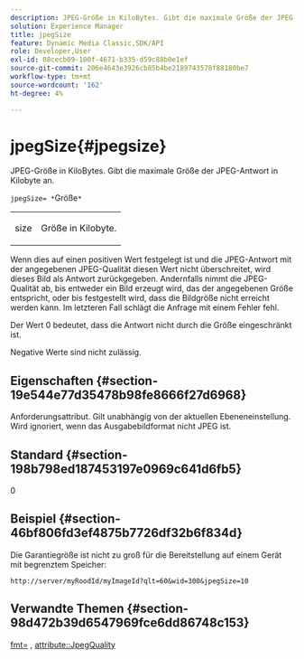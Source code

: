 ```yaml
---
description: JPEG-Größe in KiloBytes. Gibt die maximale Größe der JPEG-Antwort in Kilobyte an.
solution: Experience Manager
title: jpegSize
feature: Dynamic Media Classic,SDK/API
role: Developer,User
exl-id: 08cecb09-100f-4671-b335-d59c88b0e1ef
source-git-commit: 206e4643e3926cb85b4be2189743578f88180be7
workflow-type: tm+mt
source-wordcount: '162'
ht-degree: 4%

---
```


# jpegSize{#jpegsize}

JPEG-Größe in KiloBytes. Gibt die maximale Größe der JPEG-Antwort in Kilobyte an.

`jpegSize= *`Größe`*`

<table id="simpletable_EC2A8D8B65854B45B9CB184DA1069355"> 
 <tr class="strow"> 
  <td class="stentry"> <p><span class="codeph"> <span class="varname"> size</span></span> </p> </td> 
  <td class="stentry"> <p>Größe in Kilobyte. </p></td> 
 </tr> 
</table>

Wenn dies auf einen positiven Wert festgelegt ist und die JPEG-Antwort mit der angegebenen JPEG-Qualität diesen Wert nicht überschreitet, wird dieses Bild als Antwort zurückgegeben. Andernfalls nimmt die JPEG-Qualität ab, bis entweder ein Bild erzeugt wird, das der angegebenen Größe entspricht, oder bis festgestellt wird, dass die Bildgröße nicht erreicht werden kann. Im letzteren Fall schlägt die Anfrage mit einem Fehler fehl.

Der Wert 0 bedeutet, dass die Antwort nicht durch die Größe eingeschränkt ist.

Negative Werte sind nicht zulässig.

## Eigenschaften {#section-19e544e77d35478b98fe8666f27d6968}

Anforderungsattribut. Gilt unabhängig von der aktuellen Ebeneneinstellung. Wird ignoriert, wenn das Ausgabebildformat nicht JPEG ist.

## Standard {#section-198b798ed187453197e0969c641d6fb5}

0

## Beispiel {#section-46bf806fd3ef4875b7726df32b6f834d}

Die Garantiegröße ist nicht zu groß für die Bereitstellung auf einem Gerät mit begrenztem Speicher:

`http://server/myRoodId/myImageId?qlt=60&wid=300&jpegSize=10`

## Verwandte Themen {#section-98d472b39d6547969fce6dd86748c153}

[fmt=](../../../../../is-api/http-ref/image-serving-api-ref/c-http-protocol-reference/c-command-reference/r-is-http-fmt.md#reference-cdf10043423b45ba9fe15157fb3ae37a) ,  [attribute::JpegQuality](../../../../../is-api/image-catalog/image-serving-api-ref/c-image-catalog-reference/c-attributes-reference/r-jpegquality.md#reference-4a879e7c46024c8a898a9fd226f9eb09)
